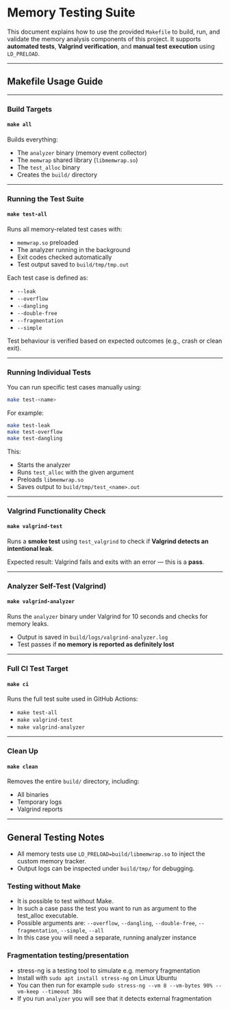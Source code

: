 # Memory Testing Suite

This document explains how to use the provided `Makefile` to build, run, and validate the memory analysis components of this project. It supports **automated tests**, **Valgrind verification**, and **manual test execution** using `LD_PRELOAD`.

---

## Makefile Usage Guide

---

### Build Targets

#### `make all`
Builds everything:
- The `analyzer` binary (memory event collector)
- The `memwrap` shared library (`libmemwrap.so`)
- The `test_alloc` binary
- Creates the `build/` directory

---

### Running the Test Suite

#### `make test-all`
Runs all memory-related test cases with:
- `memwrap.so` preloaded
- The analyzer running in the background
- Exit codes checked automatically
- Test output saved to `build/tmp/tmp.out`

Each test case is defined as:
- `--leak`
- `--overflow`
- `--dangling`
- `--double-free`
- `--fragmentation`
- `--simple`

Test behaviour is verified based on expected outcomes (e.g., crash or clean exit).

---

### Running Individual Tests

You can run specific test cases manually using:

```bash
make test-<name>
```

For example:
```bash
make test-leak
make test-overflow
make test-dangling
```

This:
- Starts the analyzer
- Runs `test_alloc` with the given argument
- Preloads `libmemwrap.so`
- Saves output to `build/tmp/test_<name>.out`

---

### Valgrind Functionality Check

#### `make valgrind-test`

Runs a **smoke test** using `test_valgrind` to check if **Valgrind detects an intentional leak**.

Expected result: Valgrind fails and exits with an error — this is a **pass**.

---

### Analyzer Self-Test (Valgrind)

#### `make valgrind-analyzer`

Runs the `analyzer` binary under Valgrind for 10 seconds and checks for memory leaks.

- Output is saved in `build/logs/valgrind-analyzer.log`
- Test passes if **no memory is reported as definitely lost**

---

### Full CI Test Target

#### `make ci`

Runs the full test suite used in GitHub Actions:
- `make test-all`
- `make valgrind-test`
- `make valgrind-analyzer`

---

### Clean Up

#### `make clean`

Removes the entire `build/` directory, including:
- All binaries
- Temporary logs
- Valgrind reports

---
## General Testing Notes

- All memory tests use `LD_PRELOAD=build/libmemwrap.so` to inject the custom memory tracker.
- Output logs can be inspected under `build/tmp/` for debugging.



### Testing without Make
- It is possible to test without Make.
- In such a case pass the test you want to run as argument to the test_alloc executable.
- Possible arguments are: `--overflow`, `--dangling`, `--double-free`, `--fragmentation`, `--simple`, `--all`
- In this case you will need a separate, running analyzer instance



### Fragmentation testing/presentation

-  stress-ng is a testing tool to simulate e.g. memory fragmentation
  - Install with `sudo apt install stress-ng` on Linux Ubuntu 
  - You can then run for example `sudo stress-ng --vm 8 --vm-bytes 90% --vm-keep --timeout 30s`
  - If you run `analyzer` you will see that it detects external fragmentation
